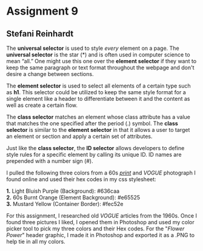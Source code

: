 # Assignment 9
## Stefani Reinhardt

The **universal selector** is used to style _every_ element on a page. The **universal selector** is the star (\*) and is often used in computer science to mean “all.” One might use this one over the **element selector** if they want to keep the same paragraph or text format throughout the webpage and don't desire a change between sections.

The **element selector** is used to select all elements of a certain type such as **h1**.  This selector could be utilized to keep the same style format for a single element  like a header to differentiate between it and the content as well as create a certain flow.

The **class selector** matches an element whose class attribute has a value that matches the one specified after the period (.) symbol.  The **class selector** is similar to the **element selector** in that it allows a user to target an element or section and apply a certain set of attributes.

Just like the **class selector**, the **ID selector** allows developers to define style rules for a specific element by calling its unique ID. ID names are prepended with a number sign (#).

I pulled the following three colors from a 60s [_print_](https://meganmcnulty.nl/) and _VOGUE_ photograph I found online and used their hex codes in my css stylesheet:

**1.** Light Bluish Purple (Background): #636caa\
**2.** 60s Burnt Orange (Element Background): #e65525\
**3.** Mustard Yellow (Container Border): #fec52e

For this assignment, I researched old _VOGUE_ articles from the 1960s.  Once I found three pictures I liked, I opened them in Photoshop and used my color picker tool to pick my three colors and their Hex codes.  For the "_Flower Power_" header graphic, I made it in Photoshop and exported it as a .PNG to help tie in all my colors.
